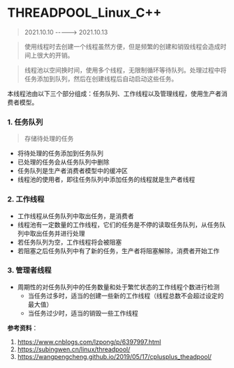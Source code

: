 # THREADPOOL_Linux_C++

> 2021.10.10 -----> 2021.10.13

> 使用线程时去创建一个线程虽然方便，但是频繁的创建和销毁线程会造成时间上很大的开销。  

> 线程池以空间换时间，使用多个线程，无限制循环等待队列。处理过程中将任务添加到队列，然后在创建线程后自动启动这些任务。

本线程池由以下三个部分组成：任务队列、工作线程以及管理线程，使用生产者消费者模型。

### 1. 任务队列
> 存储待处理的任务
- 将待处理的任务添加到任务队列
- 已处理的任务会从任务队列中删除
- 任务队列是生产者消费者模型中的缓冲区
- 线程池的使用者，即往任务队列中添加任务的线程就是生产者线程

### 2. 工作线程
- 工作线程从任务队列中取出任务，是消费者
- 线程池有一定数量的工作线程，它们的任务是不停的读取任务队列，从任务队列中取出任务并进行处理
- 若任务队列为空，工作线程将会被阻塞
- 若阻塞之后任务队列中有了新的任务，生产者将阻塞解除，消费者开始工作

### 3. 管理者线程
- 周期性的对任务队列中的任务数量和处于繁忙状态的工作线程个数进行检测
    - 当任务过多时，适当的创建一些新的工作线程（线程总数不会超过设定的最大值）
    - 当任务过少时，适当的销毁一些工作线程


**参考资料**：  
1. https://www.cnblogs.com/lzpong/p/6397997.html
2. https://subingwen.cn/linux/threadpool/
3. https://wangpengcheng.github.io/2019/05/17/cplusplus_theadpool/